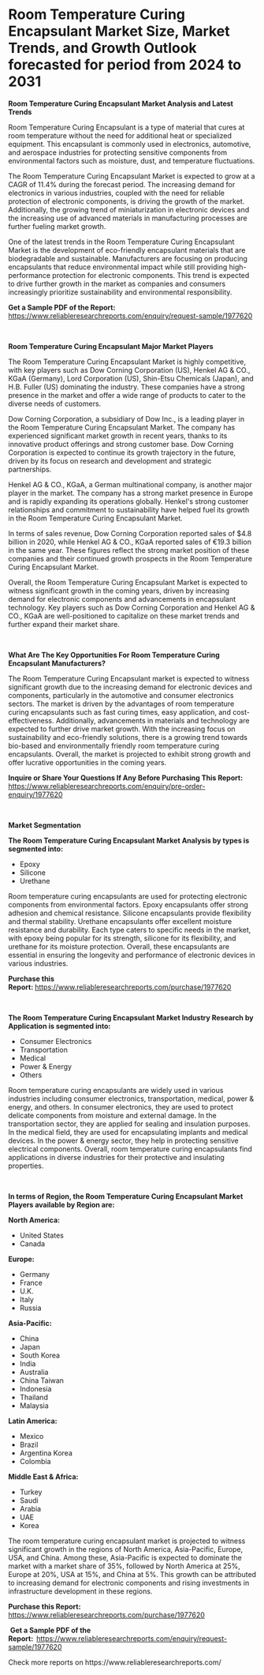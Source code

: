 <p><h1>Room Temperature Curing Encapsulant Market Size, Market Trends, and Growth Outlook forecasted for period from 2024 to 2031</h1></p><p><strong>Room Temperature Curing Encapsulant Market Analysis and Latest Trends</strong></p>
<p><p>Room Temperature Curing Encapsulant is a type of material that cures at room temperature without the need for additional heat or specialized equipment. This encapsulant is commonly used in electronics, automotive, and aerospace industries for protecting sensitive components from environmental factors such as moisture, dust, and temperature fluctuations.</p><p>The Room Temperature Curing Encapsulant Market is expected to grow at a CAGR of 11.4% during the forecast period. The increasing demand for electronics in various industries, coupled with the need for reliable protection of electronic components, is driving the growth of the market. Additionally, the growing trend of miniaturization in electronic devices and the increasing use of advanced materials in manufacturing processes are further fueling market growth.</p><p>One of the latest trends in the Room Temperature Curing Encapsulant Market is the development of eco-friendly encapsulant materials that are biodegradable and sustainable. Manufacturers are focusing on producing encapsulants that reduce environmental impact while still providing high-performance protection for electronic components. This trend is expected to drive further growth in the market as companies and consumers increasingly prioritize sustainability and environmental responsibility.</p></p>
<p><strong>Get a Sample PDF of the Report:&nbsp;</strong> <a href="https://www.reliableresearchreports.com/enquiry/request-sample/1977620">https://www.reliableresearchreports.com/enquiry/request-sample/1977620</a></p>
<p>&nbsp;</p>
<p><strong>Room Temperature Curing Encapsulant Major Market Players</strong></p>
<p><p>The Room Temperature Curing Encapsulant Market is highly competitive, with key players such as Dow Corning Corporation (US), Henkel AG & CO., KGaA (Germany), Lord Corporation (US), Shin-Etsu Chemicals (Japan), and H.B. Fuller (US) dominating the industry. These companies have a strong presence in the market and offer a wide range of products to cater to the diverse needs of customers.</p><p>Dow Corning Corporation, a subsidiary of Dow Inc., is a leading player in the Room Temperature Curing Encapsulant Market. The company has experienced significant market growth in recent years, thanks to its innovative product offerings and strong customer base. Dow Corning Corporation is expected to continue its growth trajectory in the future, driven by its focus on research and development and strategic partnerships.</p><p>Henkel AG & CO., KGaA, a German multinational company, is another major player in the market. The company has a strong market presence in Europe and is rapidly expanding its operations globally. Henkel's strong customer relationships and commitment to sustainability have helped fuel its growth in the Room Temperature Curing Encapsulant Market.</p><p>In terms of sales revenue, Dow Corning Corporation reported sales of $4.8 billion in 2020, while Henkel AG & CO., KGaA reported sales of €19.3 billion in the same year. These figures reflect the strong market position of these companies and their continued growth prospects in the Room Temperature Curing Encapsulant Market.</p><p>Overall, the Room Temperature Curing Encapsulant Market is expected to witness significant growth in the coming years, driven by increasing demand for electronic components and advancements in encapsulant technology. Key players such as Dow Corning Corporation and Henkel AG & CO., KGaA are well-positioned to capitalize on these market trends and further expand their market share.</p></p>
<p>&nbsp;</p>
<p><strong>What Are The Key Opportunities For Room Temperature Curing Encapsulant Manufacturers?</strong></p>
<p><p>The Room Temperature Curing Encapsulant market is expected to witness significant growth due to the increasing demand for electronic devices and components, particularly in the automotive and consumer electronics sectors. The market is driven by the advantages of room temperature curing encapsulants such as fast curing times, easy application, and cost-effectiveness. Additionally, advancements in materials and technology are expected to further drive market growth. With the increasing focus on sustainability and eco-friendly solutions, there is a growing trend towards bio-based and environmentally friendly room temperature curing encapsulants. Overall, the market is projected to exhibit strong growth and offer lucrative opportunities in the coming years.</p></p>
<p><strong>Inquire or Share Your Questions If Any Before Purchasing This Report:</strong> <a href="https://www.reliableresearchreports.com/enquiry/pre-order-enquiry/1977620">https://www.reliableresearchreports.com/enquiry/pre-order-enquiry/1977620</a></p>
<p>&nbsp;</p>
<p><strong>Market Segmentation</strong></p>
<p><strong>The Room Temperature Curing Encapsulant Market Analysis by types is segmented into:</strong></p>
<p><ul><li>Epoxy</li><li>Silicone</li><li>Urethane</li></ul></p>
<p><p>Room temperature curing encapsulants are used for protecting electronic components from environmental factors. Epoxy encapsulants offer strong adhesion and chemical resistance. Silicone encapsulants provide flexibility and thermal stability. Urethane encapsulants offer excellent moisture resistance and durability. Each type caters to specific needs in the market, with epoxy being popular for its strength, silicone for its flexibility, and urethane for its moisture protection. Overall, these encapsulants are essential in ensuring the longevity and performance of electronic devices in various industries.</p></p>
<p><strong>Purchase this Report:&nbsp;</strong><a href="https://www.reliableresearchreports.com/purchase/1977620">https://www.reliableresearchreports.com/purchase/1977620</a></p>
<p>&nbsp;</p>
<p><strong>The Room Temperature Curing Encapsulant Market Industry Research by Application is segmented into:</strong></p>
<p><ul><li>Consumer Electronics</li><li>Transportation</li><li>Medical</li><li>Power & Energy</li><li>Others</li></ul></p>
<p><p>Room temperature curing encapsulants are widely used in various industries including consumer electronics, transportation, medical, power & energy, and others. In consumer electronics, they are used to protect delicate components from moisture and external damage. In the transportation sector, they are applied for sealing and insulation purposes. In the medical field, they are used for encapsulating implants and medical devices. In the power & energy sector, they help in protecting sensitive electrical components. Overall, room temperature curing encapsulants find applications in diverse industries for their protective and insulating properties.</p></p>
<p>&nbsp;</p>
<p><strong>In terms of Region, the Room Temperature Curing Encapsulant Market Players available by Region are:</strong></p>
<p>
    <p> <strong> North America: </strong>
        <ul>
            <li>United States</li>
            <li>Canada</li>
        </ul>
        </p> 
    <p> <strong> Europe: </strong>
        <ul>
            <li>Germany</li>
            <li>France</li>
            <li>U.K.</li>
            <li>Italy</li>
            <li>Russia</li>
        </ul>
        </p> 
    <p> <strong> Asia-Pacific: </strong>
        <ul>
            <li>China</li>
            <li>Japan</li>
            <li>South Korea</li>
            <li>India</li>
            <li>Australia</li>
            <li>China Taiwan</li>
            <li>Indonesia</li>
            <li>Thailand</li>
            <li>Malaysia</li>
        </ul>
        </p> 
    <p> <strong> Latin America: </strong>
        <ul>
            <li>Mexico</li>
            <li>Brazil</li>
            <li>Argentina Korea</li>
            <li>Colombia</li>
        </ul>
        </p> 
    <p> <strong> Middle East & Africa: </strong>
        <ul>
            <li>Turkey</li>
            <li>Saudi</li>
            <li>Arabia</li>
            <li>UAE</li>
            <li>Korea</li>
        </ul>
    </p>
    </p>
<p><p>The room temperature curing encapsulant market is projected to witness significant growth in the regions of North America, Asia-Pacific, Europe, USA, and China. Among these, Asia-Pacific is expected to dominate the market with a market share of 35%, followed by North America at 25%, Europe at 20%, USA at 15%, and China at 5%. This growth can be attributed to increasing demand for electronic components and rising investments in infrastructure development in these regions.</p></p>
<p><strong>Purchase this Report: </strong><a href="https://www.reliableresearchreports.com/purchase/1977620">https://www.reliableresearchreports.com/purchase/1977620</a></p>
<p>&nbsp;<strong>Get a Sample PDF of the Report:&nbsp;&nbsp;</strong><a href="https://www.reliableresearchreports.com/enquiry/request-sample/1977620">https://www.reliableresearchreports.com/enquiry/request-sample/1977620</a></p>
<p><strong></strong></p>
<p>Check more reports on https://www.reliableresearchreports.com/</p>